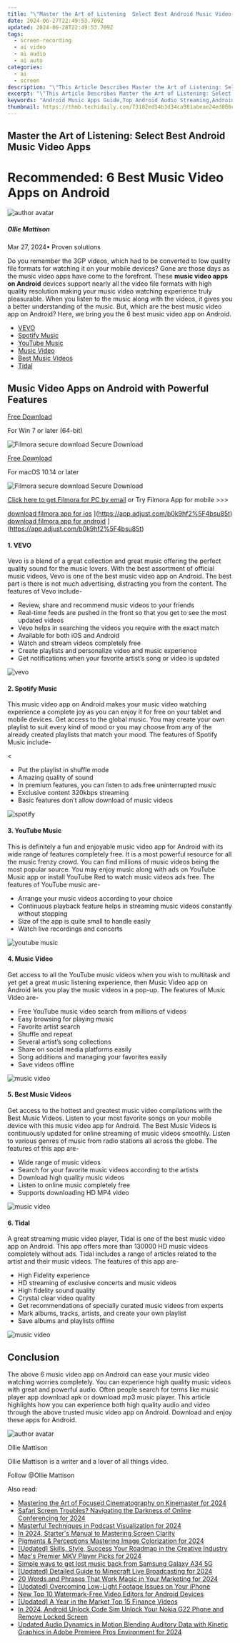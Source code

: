 ```yaml
---
title: "\"Master the Art of Listening  Select Best Android Music Video Apps for 2024\""
date: 2024-06-27T22:49:53.709Z
updated: 2024-06-28T22:49:53.709Z
tags: 
  - screen-recording
  - ai video
  - ai audio
  - ai auto
categories: 
  - ai
  - screen
description: "\"This Article Describes Master the Art of Listening: Select Best Android Music Video Apps for 2024\""
excerpt: "\"This Article Describes Master the Art of Listening: Select Best Android Music Video Apps for 2024\""
keywords: "Android Music Apps Guide,Top Android Audio Streaming,Android Music Quality Compare,Ultimate Android MP3 Players,Excellent Android Sound Sources,Best Audio App Selection,Optimal Android Music Choices"
thumbnail: https://thmb.techidaily.com/73182ed54b3d34ca981abeae24ed800ccc098d1b157cf1a2528e89d05cbc2979.jpg
---
```


## Master the Art of Listening: Select Best Android Music Video Apps

# Recommended: 6 Best Music Video Apps on Android

![author avatar](https://images.wondershare.com/filmora/article-images/ollie-mattison.jpg)

##### Ollie Mattison

 Mar 27, 2024• Proven solutions

Do you remember the 3GP videos, which had to be converted to low quality file formats for watching it on your mobile devices? Gone are those days as the music video apps have come to the forefront. These **music video apps on Android** devices support nearly all the video file formats with high quality resolution making your music video watching experience truly pleasurable. When you listen to the music along with the videos, it gives you a better understanding of the music. But, which are the best music video app on Android? Here, we bring you the 6 best music video app on Android.

* [VEVO](#part1)
* [Spotify Music](#part2)
* [YouTube Music](#part3)
* [Music Video](#part4)
* [Best Music Videos](#part5)
* [Tidal](#part6)

## Music Video Apps on Android with Powerful Features

[Free Download](https://tools.techidaily.com/wondershare/filmora/download/)

For Win 7 or later (64-bit)

![Filmora secure download](https://images.wondershare.com/filmora/images/store/secure.png) Secure Download

[Free Download](https://tools.techidaily.com/wondershare/filmora/download/)

For macOS 10.14 or later

![Filmora secure download](https://images.wondershare.com/filmora/images/store/secure.png) Secure Download

[Click here to get Filmora for PC by email](https://tools.techidaily.com/wondershare/filmora/download/)
or Try Filmora App for mobile >>>

[download filmora app for ios](https://images.wondershare.com/filmorago/article-common/app_store.svg) ](https://app.adjust.com/b0k9hf2%5F4bsu85t) [download filmora app for android](https://images.wondershare.com/filmorago/article-common/google_play.svg) ](https://app.adjust.com/b0k9hf2%5F4bsu85t)

#### 1\. VEVO

Vevo is a blend of a great collection and great music offering the perfect quality sound for the music lovers. With the best assortment of official music videos, Vevo is one of the best music video app on Android. The best part is there is not much advertising, distracting you from the content. The features of Vevo include-

* Review, share and recommend music videos to your friends
* Real-time feeds are pushed in the front so that you get to see the most updated videos
* Vevo helps in searching the videos you require with the exact match
* Available for both iOS and Android
* Watch and stream videos completely free
* Create playlists and personalize video and music experience
* Get notifications when your favorite artist’s song or video is updated

![vevo](https://images.wondershare.com/filmora/article-images/vevo-ios.jpg)

#### 2\. Spotify Music

This music video app on Android makes your music video watching experience a complete joy as you can enjoy it for free on your tablet and mobile devices. Get access to the global music. You may create your own playlist to suit every kind of mood or you may choose from any of the already created playlists that match your mood. The features of Spotify Music include-

<

* Put the playlist in shuffle mode
* Amazing quality of sound
* In premium features, you can listen to ads free uninterrupted music
* Exclusive content 320kbps streaming
* Basic features don’t allow download of music videos

![spotify](https://images.wondershare.com/filmora/article-images/spotify.jpg)

#### 3\. YouTube Music

This is definitely a fun and enjoyable music video app for Android with its wide range of features completely free. It is a most powerful resource for all the music frenzy crowd. You can find millions of music videos being the most popular source. You may enjoy music along with ads on YouTube Music app or install YouTube Red to watch music videos ads free. The features of YouTube music are-

* Arrange your music videos according to your choice
* Continuous playback feature helps in streaming music videos constantly without stopping
* Size of the app is quite small to handle easily
* Watch live recordings and concerts

![youtube music](https://images.wondershare.com/filmora/article-images/youtube-music.jpg)

#### 4\. Music Video

Get access to all the YouTube music videos when you wish to multitask and yet get a great music listening experience, then Music Video app on Android lets you play the music videos in a pop-up. The features of Music Video are-

* Free YouTube music video search from millions of videos
* Easy browsing for playing music
* Favorite artist search
* Shuffle and repeat
* Several artist’s song collections
* Share on social media platforms easily
* Song additions and managing your favorites easily
* Save videos offline

![music video](https://images.wondershare.com/filmora/article-images/music-video.JPG)

#### 5\. Best Music Videos

Get access to the hottest and greatest music video compilations with the Best Music Videos. Listen to your most favorite songs on your mobile device with this music video app for Android. The Best Music Videos is continuously updated for online streaming of music videos smoothly. Listen to various genres of music from radio stations all across the globe. The features of this app are-

* Wide range of music videos
* Search for your favorite music videos according to the artists
* Download high quality music videos
* Listen to online music completely free
* Supports downloading HD MP4 video

![music video](https://images.wondershare.com/filmora/article-images/best-music-video.JPG)

#### 6\. Tidal

A great streaming music video player, Tidal is one of the best music video app on Android. This app offers more than 130000 HD music videos completely without ads. Tidal includes a range of articles related to the artist and their music videos. The features of this app are-

* High Fidelity experience
* HD streaming of exclusive concerts and music videos
* High fidelity sound quality
* Crystal clear video quality
* Get recommendations of specially curated music videos from experts
* Mark albums, tracks, artists, and create your own playlist
* Save albums and playlists offline

![music video](https://images.wondershare.com/filmora/article-images/TIDAL.jpg)

## Conclusion

The above 6 music video app on Android can ease your music video watching worries completely. You can experience high quality music videos with great and powerful audio. Often people search for terms like music player app download apk or download mp3 music player. This article highlights how you can experience both high quality audio and video through the above trusted music video app on Android. Download and enjoy these apps for Android.

![author avatar](https://images.wondershare.com/filmora/article-images/ollie-mattison.jpg)

Ollie Mattison

Ollie Mattison is a writer and a lover of all things video.

Follow @Ollie Mattison

<span class="atpl-alsoreadstyle">Also read:</span>
<div><ul>
<li><a href="https://extra-approaches.techidaily.com/mastering-the-art-of-focused-cinematography-on-kinemaster-for-2024/"><u>Mastering the Art of Focused Cinematography on Kinemaster for 2024</u></a></li>
<li><a href="https://extra-approaches.techidaily.com/safari-screen-troubles-navigating-the-darkness-of-online-conferencing-for-2024/"><u>Safari Screen Troubles? Navigating the Darkness of Online Conferencing for 2024</u></a></li>
<li><a href="https://extra-approaches.techidaily.com/masterful-techniques-in-podcast-visualization-for-2024/"><u>Masterful Techniques in Podcast Visualization for 2024</u></a></li>
<li><a href="https://extra-approaches.techidaily.com/in-2024-starters-manual-to-mastering-screen-clarity/"><u>In 2024, Starter's Manual to Mastering Screen Clarity</u></a></li>
<li><a href="https://extra-approaches.techidaily.com/pigments-and-perceptions-mastering-image-colorization-for-2024/"><u>Pigments & Perceptions  Mastering Image Colorization for 2024</u></a></li>
<li><a href="https://extra-approaches.techidaily.com/updated-skills-style-success-your-roadmap-in-the-creative-industry/"><u>[Updated] Skills, Style, Success  Your Roadmap in the Creative Industry</u></a></li>
<li><a href="https://extra-approaches.techidaily.com/macs-premier-mkv-player-picks-for-2024/"><u>Mac's Premier MKV Player Picks for 2024</u></a></li>
<li><a href="https://techidaily.com/simple-ways-to-get-lost-music-back-from-samsung-galaxy-a34-5g-by-fonelab-android-recover-music/"><u>Simple ways to get lost music back from Samsung Galaxy A34 5G</u></a></li>
<li><a href="https://screen-activity-recording.techidaily.com/updated-detailed-guide-to-minecraft-live-broadcasting-for-2024/"><u>[Updated] Detailed Guide to Minecraft Live Broadcasting for 2024</u></a></li>
<li><a href="https://fox-http.techidaily.com/20-words-and-phrases-that-work-magic-in-your-marketing-for-2024/"><u>20 Words and Phrases That Work Magic in Your Marketing for 2024</u></a></li>
<li><a href="https://extra-skills.techidaily.com/updated-overcoming-low-light-footage-issues-on-your-iphone/"><u>[Updated] Overcoming Low-Light Footage Issues on Your iPhone</u></a></li>
<li><a href="https://smart-video-editing.techidaily.com/new-top-10-watermark-free-video-editors-for-android-devices/"><u>New Top 10 Watermark-Free Video Editors for Android Devices</u></a></li>
<li><a href="https://youtube-clips.techidaily.com/updated-a-year-in-the-market-top-15-finance-videos/"><u>[Updated] A Year in the Market  Top 15 Finance Videos</u></a></li>
<li><a href="https://sim-unlock.techidaily.com/in-2024-android-unlock-code-sim-unlock-your-nokia-g22-phone-and-remove-locked-screen-by-drfone-android/"><u>In 2024, Android Unlock Code Sim Unlock Your Nokia G22 Phone and Remove Locked Screen</u></a></li>
<li><a href="https://sound-tweaking.techidaily.com/updated-audio-dynamics-in-motion-blending-auditory-data-with-kinetic-graphics-in-adobe-premiere-pros-environment-for-2024/"><u>Updated Audio Dynamics in Motion Blending Auditory Data with Kinetic Graphics in Adobe Premiere Pros Environment for 2024</u></a></li>
</ul></div>

<ins class="adsbygoogle"
      style="display:block"
      data-ad-client="ca-pub-7571918770474297"
      data-ad-slot="8358498916"
      data-ad-format="auto"
      data-full-width-responsive="true"></ins>